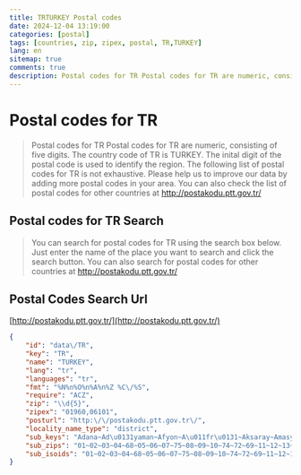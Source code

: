 ```yaml
---
title: TRTURKEY Postal codes 
date: 2024-12-04 13:19:00
categories: [postal]
tags: [countries, zip, zipex, postal, TR,TURKEY]
lang: en
sitemap: true
comments: true
description: Postal codes for TR Postal codes for TR are numeric, consisting of five digits. The country code of TR is TURKEY. The inital digit of the postal code is used to identify the region. The following list of postal codes for TR is not exhaustive. Please help us to improve our data by adding more postal codes in your area. You can also check the list of postal codes for other countries at http://postakodu.ptt.gov.tr/
---
```


# Postal codes for TR
> Postal codes for TR Postal codes for TR are numeric, consisting of five digits. The country code of TR is TURKEY. The inital digit of the postal code is used to identify the region. The following list of postal codes for TR is not exhaustive. Please help us to improve our data by adding more postal codes in your area. You can also check the list of postal codes for other countries at http://postakodu.ptt.gov.tr/

## Postal codes for TR Search 
> You can search for postal codes for TR using the search box below. Just enter the name of the place you want to search and click the search button. You can also search for postal codes for other countries at http://postakodu.ptt.gov.tr/

## Postal Codes Search Url

[http://postakodu.ptt.gov.tr/](http://postakodu.ptt.gov.tr/)
```json
{
    "id": "data\/TR",
    "key": "TR",
    "name": "TURKEY",
    "lang": "tr",
    "languages": "tr",
    "fmt": "%N%n%O%n%A%n%Z %C\/%S",
    "require": "ACZ",
    "zip": "\\d{5}",
    "zipex": "01960,06101",
    "posturl": "http:\/\/postakodu.ptt.gov.tr\/",
    "locality_name_type": "district",
    "sub_keys": "Adana~Ad\u0131yaman~Afyon~A\u011fr\u0131~Aksaray~Amasya~Ankara~Antalya~Ardahan~Artvin~Ayd\u0131n~Bal\u0131kesir~Bart\u0131n~Batman~Bayburt~Bilecik~Bing\u00f6l~Bitlis~Bolu~Burdur~Bursa~\u00c7anakkale~\u00c7ank\u0131r\u0131~\u00c7orum~Denizli~Diyarbak\u0131r~D\u00fczce~Edirne~Elaz\u0131\u011f~Erzincan~Erzurum~Eski\u015fehir~Gaziantep~Giresun~G\u00fcm\u00fc\u015fhane~Hakkari~Hatay~I\u011fd\u0131r~Isparta~\u0130stanbul~\u0130zmir~Kahramanmara\u015f~Karab\u00fck~Karaman~Kars~Kastamonu~Kayseri~K\u0131r\u0131kkale~K\u0131rklareli~K\u0131r\u015fehir~Kilis~Kocaeli~Konya~K\u00fctahya~Malatya~Manisa~Mardin~Mersin~Mu\u011fla~Mu\u015f~Nev\u015fehir~Ni\u011fde~Ordu~Osmaniye~Rize~Sakarya~Samsun~Siirt~Sinop~Sivas~\u015eanl\u0131urfa~\u015e\u0131rnak~Tekirda\u011f~Tokat~Trabzon~Tunceli~U\u015fak~Van~Yalova~Yozgat~Zonguldak",
    "sub_zips": "01~02~03~04~68~05~06~07~75~08~09~10~74~72~69~11~12~13~14~15~16~17~18~19~20~21~81~22~23~24~25~26~27~28~29~30~31~76~32~34~35~46~78~70~36~37~38~71~39~40~79~41~42~43~44~45~47~33~48~49~50~51~52~80~53~54~55~56~57~58~63~73~59~60~61~62~64~65~77~66~67",
    "sub_isoids": "01~02~03~04~68~05~06~07~75~08~09~10~74~72~69~11~12~13~14~15~16~17~18~19~20~21~81~22~23~24~25~26~27~28~29~30~31~76~32~34~35~46~78~70~36~37~38~71~39~40~79~41~42~43~44~45~47~33~48~49~50~51~52~80~53~54~55~56~57~58~63~73~59~60~61~62~64~65~77~66~67"
}
```
